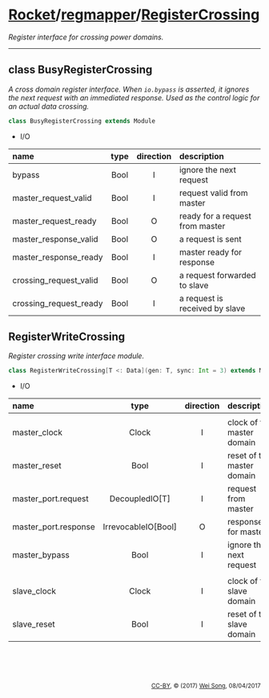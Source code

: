 [Rocket](../Readme.md)/[regmapper](../regmapper.md)/[RegisterCrossing](https://github.com/ucb-bar/rocket-chip/tree/master/src/main/scala/regmapper/RegisterCrossing.scala)
========================
*Register interface for crossing power domains.*

**********************

class BusyRegisterCrossing
----------------
*A cross domain register interface.*
*When `io.bypass` is asserted, it ignores the next request with an immediated response.*
*Used as the control logic for an actual data crossing.*

~~~scala
class BusyRegisterCrossing extends Module
~~~

+ I/O

| name                   | type   | direction  | description                       |
| :---                   | :--:   | :--:       | :---                              |
| bypass                 | Bool   | I          | ignore the next request           |
| master_request_valid   | Bool   | I          | request valid from master         |
| master_request_ready   | Bool   | O          | ready for a request from master   |
| master_response_valid  | Bool   | O          | a request is sent                 |
| master_response_ready  | Bool   | I          | master ready for response         |
| crossing_request_valid | Bool   | O          | a request forwarded to slave      |
| crossing_request_ready | Bool   | I          | a request is received by slave    |

RegisterWriteCrossing
-----------------
*Register crossing write interface module.*

~~~scala
class RegisterWriteCrossing[T <: Data](gen: T, sync: Int = 3) extends Module
~~~

+ I/O

| name                   | type                  | direction  | description                       |
| :---                   | :--:                  | :--:       | :---                              |
|||||
| master\_clock          | Clock                 | I          | clock of the master domain        |
| master\_reset          | Bool                  | I          | reset of the master domain        |
| master\_port.request   | DecoupledIO\[T\]      | I          | request from master               |
| master\_port.response  | IrrevocableIO\[Bool\] | O          | response for master               |
| master\_bypass         | Bool                  | I          | ignore the next request           |
|||||
| slave\_clock           | Clock                 | I          | clock of the slave domain         |
| slave\_reset           | Bool                  | I          | reset of the slave domain         |


<br><br><br><p align="right"><sub>[CC-BY](https://creativecommons.org/licenses/by/3.0/), &copy; (2017) [Wei Song](mailto:wsong83@gmail.com), 08/04/2017</sub></p>

